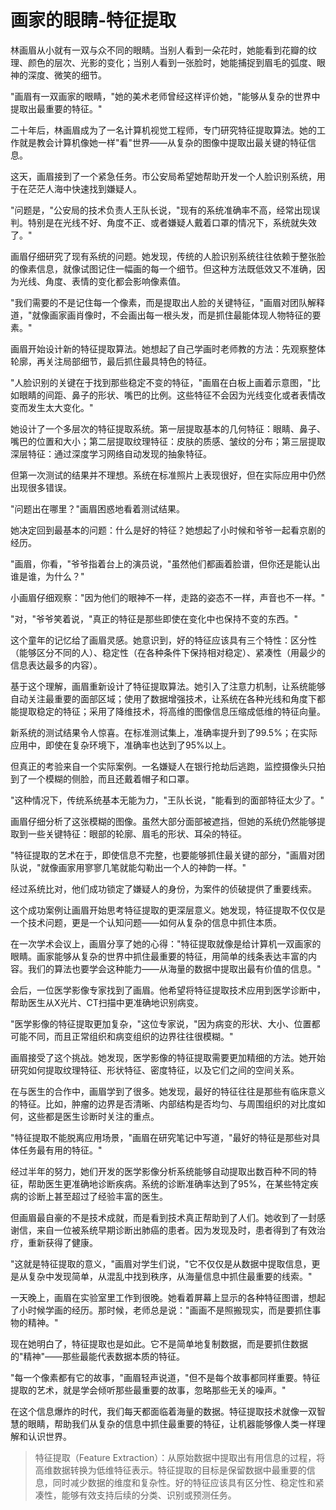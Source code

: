# 画家的眼睛-特征提取

林画眉从小就有一双与众不同的眼睛。当别人看到一朵花时，她能看到花瓣的纹理、颜色的层次、光影的变化；当别人看到一张脸时，她能捕捉到眉毛的弧度、眼神的深度、微笑的细节。

"画眉有一双画家的眼睛，"她的美术老师曾经这样评价她，"能够从复杂的世界中提取出最重要的特征。"

二十年后，林画眉成为了一名计算机视觉工程师，专门研究特征提取算法。她的工作就是教会计算机像她一样"看"世界——从复杂的图像中提取出最关键的特征信息。

这天，画眉接到了一个紧急任务。市公安局希望她帮助开发一个人脸识别系统，用于在茫茫人海中快速找到嫌疑人。

"问题是，"公安局的技术负责人王队长说，"现有的系统准确率不高，经常出现误判。特别是在光线不好、角度不正、或者嫌疑人戴着口罩的情况下，系统就失效了。"

画眉仔细研究了现有系统的问题。她发现，传统的人脸识别系统往往依赖于整张脸的像素信息，就像试图记住一幅画的每一个细节。但这种方法既低效又不准确，因为光线、角度、表情的变化都会影响像素值。

"我们需要的不是记住每一个像素，而是提取出人脸的关键特征，"画眉对团队解释道，"就像画家画肖像时，不会画出每一根头发，而是抓住最能体现人物特征的要素。"

画眉开始设计新的特征提取算法。她想起了自己学画时老师教的方法：先观察整体轮廓，再关注局部细节，最后抓住最具特色的特征。

"人脸识别的关键在于找到那些稳定不变的特征，"画眉在白板上画着示意图，"比如眼睛的间距、鼻子的形状、嘴巴的比例。这些特征不会因为光线变化或者表情改变而发生太大变化。"

她设计了一个多层次的特征提取系统。第一层提取基本的几何特征：眼睛、鼻子、嘴巴的位置和大小；第二层提取纹理特征：皮肤的质感、皱纹的分布；第三层提取深层特征：通过深度学习网络自动发现的抽象特征。

但第一次测试的结果并不理想。系统在标准照片上表现很好，但在实际应用中仍然出现很多错误。

"问题出在哪里？"画眉困惑地看着测试结果。

她决定回到最基本的问题：什么是好的特征？她想起了小时候和爷爷一起看京剧的经历。

"画眉，你看，"爷爷指着台上的演员说，"虽然他们都画着脸谱，但你还是能认出谁是谁，为什么？"

小画眉仔细观察："因为他们的眼神不一样，走路的姿态不一样，声音也不一样。"

"对，"爷爷笑着说，"真正的特征是那些即使在变化中也保持不变的东西。"

这个童年的记忆给了画眉灵感。她意识到，好的特征应该具有三个特性：区分性（能够区分不同的人）、稳定性（在各种条件下保持相对稳定）、紧凑性（用最少的信息表达最多的内容）。

基于这个理解，画眉重新设计了特征提取算法。她引入了注意力机制，让系统能够自动关注最重要的面部区域；使用了数据增强技术，让系统在各种光线和角度下都能提取稳定的特征；采用了降维技术，将高维的图像信息压缩成低维的特征向量。

新系统的测试结果令人惊喜。在标准测试集上，准确率提升到了99.5%；在实际应用中，即使在复杂环境下，准确率也达到了95%以上。

但真正的考验来自一个实际案例。一名嫌疑人在银行抢劫后逃跑，监控摄像头只拍到了一个模糊的侧脸，而且还戴着帽子和口罩。

"这种情况下，传统系统基本无能为力，"王队长说，"能看到的面部特征太少了。"

画眉仔细分析了这张模糊的图像。虽然大部分面部被遮挡，但她的系统仍然能够提取到一些关键特征：眼部的轮廓、眉毛的形状、耳朵的特征。

"特征提取的艺术在于，即使信息不完整，也要能够抓住最关键的部分，"画眉对团队说，"就像画家用寥寥几笔就能勾勒出一个人的神韵一样。"

经过系统比对，他们成功锁定了嫌疑人的身份，为案件的侦破提供了重要线索。

这个成功案例让画眉开始思考特征提取的更深层意义。她发现，特征提取不仅仅是一个技术问题，更是一个认知问题——如何从复杂的信息中抓住本质。

在一次学术会议上，画眉分享了她的心得："特征提取就像是给计算机一双画家的眼睛。画家能够从复杂的世界中抓住最重要的特征，用简单的线条表达丰富的内容。我们的算法也要学会这种能力——从海量的数据中提取出最有价值的信息。"

会后，一位医学影像专家找到了画眉。他希望将特征提取技术应用到医学诊断中，帮助医生从X光片、CT扫描中更准确地识别病变。

"医学影像的特征提取更加复杂，"这位专家说，"因为病变的形状、大小、位置都可能不同，而且正常组织和病变组织的边界往往很模糊。"

画眉接受了这个挑战。她发现，医学影像的特征提取需要更加精细的方法。她开始研究如何提取纹理特征、形状特征、密度特征，以及它们之间的空间关系。

在与医生的合作中，画眉学到了很多。她发现，最好的特征往往是那些有临床意义的特征。比如，肿瘤的边界是否清晰、内部结构是否均匀、与周围组织的对比度如何，这些都是医生诊断时关注的重点。

"特征提取不能脱离应用场景，"画眉在研究笔记中写道，"最好的特征是那些对具体任务最有用的特征。"

经过半年的努力，她们开发的医学影像分析系统能够自动提取出数百种不同的特征，帮助医生更准确地诊断疾病。系统的诊断准确率达到了95%，在某些特定疾病的诊断上甚至超过了经验丰富的医生。

但画眉最自豪的不是技术成就，而是看到技术真正帮助到了人们。她收到了一封感谢信，来自一位被系统早期诊断出肺癌的患者。因为发现及时，患者得到了有效治疗，重新获得了健康。

"这就是特征提取的意义，"画眉对学生们说，"它不仅仅是从数据中提取信息，更是从复杂中发现简单，从混乱中找到秩序，从海量信息中抓住最重要的线索。"

一天晚上，画眉在实验室里工作到很晚。她看着屏幕上显示的各种特征图谱，想起了小时候学画的经历。那时候，老师总是说："画画不是照搬现实，而是要抓住事物的精神。"

现在她明白了，特征提取也是如此。它不是简单地复制数据，而是要抓住数据的"精神"——那些最能代表数据本质的特征。

"每一个像素都有它的故事，"画眉轻声说道，"但不是每个故事都同样重要。特征提取的艺术，就是学会倾听那些最重要的故事，忽略那些无关的噪声。"

在这个信息爆炸的时代，我们每天都面临着海量的数据。特征提取技术就像一双智慧的眼睛，帮助我们从复杂的信息中抓住最重要的特征，让机器能够像人类一样理解和认识世界。

> 特征提取（Feature Extraction）：从原始数据中提取出有用信息的过程，将高维数据转换为低维特征表示。特征提取的目标是保留数据中最重要的信息，同时减少数据的维度和复杂性。好的特征应该具有区分性、稳定性和紧凑性，能够有效支持后续的分类、识别或预测任务。 